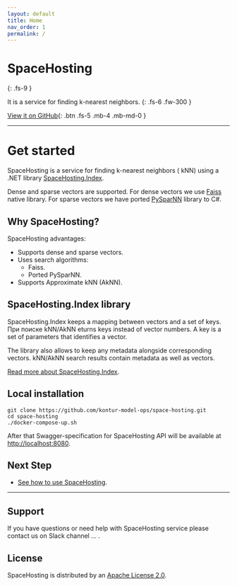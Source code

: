 ```yaml
---
layout: default
title: Home
nav_order: 1
permalink: /
---
```


# SpaceHosting
{: .fs-9 }

It is a service for finding k-nearest neighbors.
{: .fs-6 .fw-300 }

[View it on GitHub](https://github.com/kontur-model-ops/space-hosting){: .btn .fs-5 .mb-4 .mb-md-0 }

---

# Get started

SpaceHosting is a service for finding k-nearest neighbors ( kNN) using a .NET library [SpaceHosting.Index](https://github.com/kontur-model-ops/space-hosting-index#spacehostingindex). 

Dense and sparse vectors are supported. For dense vectors we use [Faiss](https://github.com/facebookresearch/faiss) native library. For sparse vectors we have ported [PySparNN](https://github.com/facebookresearch/pysparnn) library to C#. 

## Why SpaceHosting? 

SpaceHosting advantages: 
* Supports dense and sparse vectors.
* Uses search algorithms:
  * Faiss.
  * Ported PySparNN.
* Supports Approximate kNN (AkNN).

## SpaceHosting.Index library

SpaceHosting.Index keeps a mapping between vectors and a set of keys. При поиске kNN/AkNN eturns keys instead of vector numbers. A key is a set of parameters that identifies a vector. 

The library also allows to keep any metadata alongside corresponding vectors. kNN/AkNN search results contain metadata as well as vectors. 

[Read more about SpaceHosting.Index](https://github.com/kontur-model-ops/space-hosting-index#spacehostingindex).

## Local installation 
```
git clone https://github.com/kontur-model-ops/space-hosting.git 
cd space-hosting 
./docker-compose-up.sh
```
After that Swagger-specification for SpaceHosting API will be available at <http://localhost:8080>.

## Next Step 

* [See how to use SpaceHosting](/Testdoc/how-to-use).

---

## Support

If you have questions or need help with SpaceHosting service please contact us on Slack channel … .

## License

SpaceHosting is distributed by an [Apache License 2.0](https://github.com/kontur-model-ops/space-hosting/blob/master/LICENSE).

